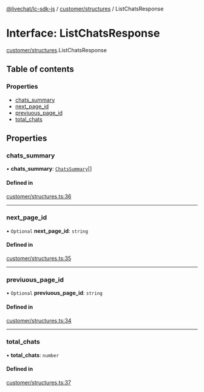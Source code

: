 [@livechat/lc-sdk-js](../README.md) / [customer/structures](../modules/customer_structures.md) / ListChatsResponse

# Interface: ListChatsResponse

[customer/structures](../modules/customer_structures.md).ListChatsResponse

## Table of contents

### Properties

- [chats\_summary](customer_structures.ListChatsResponse.md#chats_summary)
- [next\_page\_id](customer_structures.ListChatsResponse.md#next_page_id)
- [previuous\_page\_id](customer_structures.ListChatsResponse.md#previuous_page_id)
- [total\_chats](customer_structures.ListChatsResponse.md#total_chats)

## Properties

### chats\_summary

• **chats\_summary**: [`ChatsSummary`](objects.ChatsSummary.md)[]

#### Defined in

[customer/structures.ts:36](https://github.com/livechat/lc-sdk-js/blob/4da1eb6/src/customer/structures.ts#L36)

___

### next\_page\_id

• `Optional` **next\_page\_id**: `string`

#### Defined in

[customer/structures.ts:35](https://github.com/livechat/lc-sdk-js/blob/4da1eb6/src/customer/structures.ts#L35)

___

### previuous\_page\_id

• `Optional` **previuous\_page\_id**: `string`

#### Defined in

[customer/structures.ts:34](https://github.com/livechat/lc-sdk-js/blob/4da1eb6/src/customer/structures.ts#L34)

___

### total\_chats

• **total\_chats**: `number`

#### Defined in

[customer/structures.ts:37](https://github.com/livechat/lc-sdk-js/blob/4da1eb6/src/customer/structures.ts#L37)
